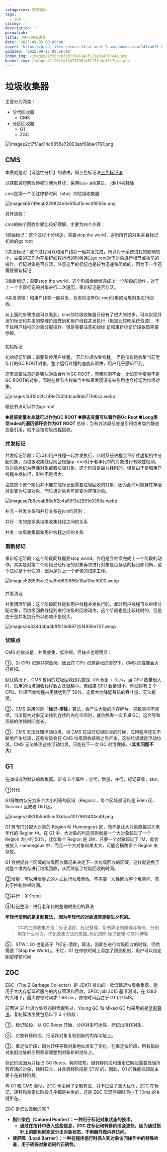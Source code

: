 ```yaml
---
categories: 整理输出
tags:
  - jvm
sticky: ''
description: ''
permalink: ''
title: JVM一站式通关
date: '2025-09-03 08:00:00'
cover: 'https://prod-files-secure.s3.us-west-2.amazonaws.com/143cad91-961b-48b0-82dc-78fbb6eb5abe/037bc1b7-d838-4ee6-9c51-f60489686735/%E3%80%90%E5%93%B2%E9%A3%8E%E5%A3%81%E7%BA%B8%E3%80%91%E4%BA%8C%E6%AC%A1%E5%85%83-%E5%8A%A8%E6%BC%AB.png?X-Amz-Algorithm=AWS4-HMAC-SHA256&X-Amz-Content-Sha256=UNSIGNED-PAYLOAD&X-Amz-Credential=ASIAZI2LB466ZH7EXCCD%2F20250917%2Fus-west-2%2Fs3%2Faws4_request&X-Amz-Date=20250917T080047Z&X-Amz-Expires=3600&X-Amz-Security-Token=IQoJb3JpZ2luX2VjECgaCXVzLXdlc3QtMiJHMEUCIQDE281A611EWtTkfJKPLKk4GYznwoSw9811mXdLckd9RQIgTP5G9pqUf1ujSNGun5kjAuLYIFRwdqKTAcMEwxcpYu0qiAQIoP%2F%2F%2F%2F%2F%2F%2F%2F%2F%2FARAAGgw2Mzc0MjMxODM4MDUiDBjvfAhfD%2B3udsJwnSrcA36HIO8g6gc6lmSkH7zcIgKMtHFR1w5TsfFsk80sYxn1hZ%2F4R4Qzns62%2F3ZmHZBVHiOSbZEmDX4xfYgxYBZOyo3AxRpf8TnVs4R3FdzqD982hVLG2Bkup2eHzq8zCidKM9yKuk2hHwZkf9OqG6Jn5%2BkKlz4QiFo8sCFQXpzT952%2FTImblH0E7M7wToaVJlhbsIvzIBClbhg9zW1BnvLSWt8CZ8hg%2BHSFeVCy2DTs40H41nRO5GSfgQ%2BAZfV6kwvq2ESij3fasscrXL1JWFsSeAFrlkcAmz4EN%2F4kmjfNxIbB2W%2FCu%2FEuisfQ%2FFNgcerVMBEGMeLN3StGehgi%2FJFsBQmbBqm4PuRDRqq5L9Qx2571LnNCRqkC7NYxlYz2Hb0Wg56tZJLE99TsSdrWYtqfOm05gV8pelOEP8QXkH7p%2FV5mYf1F6pxsbzG6NPRgsyF82HgkZkWgSPwGMJv06KrdQbVdH9sAL%2BYzKNQyfufbJ1e3liAeV%2BnKQvMrgSoDszDKCZ1f3uDCYZB7F8NStyzO48UqfiC%2BgBM4j3%2FqrbN6vS9%2BQZSJ%2FD%2FdjVw6jIVbqcCXy6ZbRVPsAlnargjjtANsDQtEiGSQLxU5ZcOoP%2Fa9R%2FvyJjdgi0KLXkcqxVX2MJTFqcYGOqUB0KXZUowW8LHfgKqKuqhwPh803MLOCZ0VP5qs8igb69jzBVv9%2ByiGrTKsva7NZJ0IiILm3r7C22bY%2B1INvuFFvFIdNBGBHwZp2yIyiB4rw%2BmsBqpMJVJHiTWuphpDrLOPKTtlyLL6szMcu97yjbn5w5Ww3nmT55SYrhXPKQ2Sk8nSKVaynWZSopisrP1AAhc%2B38cJRvYBKHzOElPGjXBS4K9QfeVS&X-Amz-Signature=0d513ad01f6d42e0aa086c3955599a145357b605cf0a7c03066ab0f0710bd57c&X-Amz-SignedHeaders=host&x-amz-checksum-mode=ENABLED&x-id=GetObject'
updated: '2025-09-15 09:56:00'
index_img: /images/1f26c2a33d77896146f171a3c45f7c4e.png
banner_img: /images/1f26c2a33d77896146f171a3c45f7c4e.png
---
```


# 垃圾收集器


主要分为两类：

- 分代回收器
    - CMS
- 分区回收器
    - G1
    - ZGC

![images2c1751ad14c6855e72003abf68ba4767.png](/images/697af6f27197058a12edfdb84c8a5c04.png)


## CMS


本质就是对【可达性分析】的改进，即三色标记法[三色标记法](https://www.yuque.com/fanglikuai/blog/hxxaxf4e3d6f4gm6)


以获取最短回收停顿时间为目标，采用`标记-清除`算法。 jdk14被移除


cms是第一个关注停顿时间（stw）的垃圾收集器


![images657d9ea0229824e0e515af5cec09055e.png](/images/57840813da4d90a17e3da16859c3c101.png)


具体流程：


cms的四个回收步骤比较好理解，主要为四个步骤：


1初始标记：这个过程十分快速，需要stop the world，遍历所有的对象并且标记初始的gc root


2并发标记：这个过程可以和用户线程一起并发完成，所以对于系统进程的影响较小，主要的工作为在系统线程运行的时候通过gc root对于对象进行根节点枚举的操作，标记对象是否存活，注意这里的标记也是较为迅速和简单的，因为下一步还需要重新标记


3重新标记：需要stop the world，这个阶段会继续完成上一个阶段的动作，对于上一个步骤标记的对象进行二次遍历，重新标记是否存活。


4并发清理：和用户线程一起并发，负责将没有Gc root引用的垃圾对象进行回收。


从上面的步骤描述可以看到，cms的垃圾收集器已经有了很大的进步，可以实现并发的标记和并发的整理阶段做到和用户线程并发执行（但是比较吃系统资源），不干扰用户线程的对象分配操作，但是需要注意初始标 记和重新标记阶段依然需要停顿。


### 


初始标记


初始标记阶段：需要暂停用户线程， 开启垃圾收集线程， 但是仅仅是收集当前老年代的GC ROOT对象，整个运行过程的速度非常快，用户几乎感知不到。


这里需要注意的是哪些对象会作为GC ROOT，而哪些则不会，比如实例变量不是GC ROOT的对象，同时在根节点枚举当中如果发现没有被引用也会标记为垃圾对象。


![images13812b2fc149e733f4dcad86b77fd6ca.webp](/images/502f96c314f2798d2143522d8a97a2e8.webp)


哪些节点可以作为gc root


●**局部变量本身就可以作为GC ROOT
●静态变量可以看作是Gc Root
●Long类型index的遍历循环会作为GT ROOT**
总结：当有方法局部变量引用或者类的静态变量引用，就不会被垃圾线程回收。


### 并发标记


并发标记阶段：可以和用户线程一起并发执行，此时系统进程会不断往虚拟机中分配对象，而垃圾收集线程则会根据gc root对于老年代中的对象进行有效性检测，将对象标记为存活对象或者垃圾对象，这个阶段是最为耗时的，但是由于是和用户线程并发执行，影响不是很大。


注意这个这个阶段并不能完成标记出需要垃圾回收的对象，因为此时可能存在存活对象变为垃圾对象，而垃圾对象也可能变为存活对象。


![imagese7b9cdab86eff2c4a59f3e2991c0360a.webp](/images/ba29192928a98c1234fc39c4a98bd9a5.webp)


补充 - 并发关系和并行关系在jvm的区别：


并行：指的是多条垃圾收集线程之间的关系


并发：垃圾收集器和用户线程之间的关系


### 重新标记


重新标记阶段：这个阶段同样需要stop world，作用是会继续完成上一个阶段的动作，其实是对第二个阶段已经标记的对象再次进行对象是否存活的标记和判断，这个过程是十分快的，因为是对上一个步骤的扫尾工作。


![images526595ee2ba8b083f866e18af0be5000.webp](/images/562931b2c2b97166eded507d061e8120.webp)


### 


并发清理


并发清理阶段：这个阶段同样是和用户线程并发执行的，此时用户线程可以继续分配对象，而垃圾回收线程则进行垃圾的回收动作，这个阶段也是比较耗时的，但是由于是并发执行所以影响不是很大。


![images3b334d4ba3bfff518d59725f4936e707.webp](/images/e7c9bf1758d8cd6cbad4c430bcd3aeaf.webp)


### 优缺点


CMS 的优点是：并发收集、低停顿。但缺点也很明显：


①、对 CPU 资源非常敏感，因此在 CPU 资源紧张的情况下，CMS 的性能会大打折扣。


默认情况下，CMS 启用的垃圾回收线程数是`（CPU数量 + 3)/4`，当 CPU 数量很大时，启用的垃圾回收线程数占比就越小。但如果 CPU 数量很小，例如只有 2 个 CPU，垃圾回收线程占用就达到了 50%，这极大地降低系统的吞吐量，无法接受。


②、CMS 采用的是「**标记-清除**」算法，会产生大量的内存碎片，导致空间不连续，当出现大对象无法找到连续的内存空间时，就会触发一次 Full GC，这会导致系统的停顿时间变长。


③、CMS 无法处理浮动垃圾，当 CMS 在进行垃圾回收的时候，应用程序还在不断地产生垃圾，这些垃圾会在 CMS 垃圾回收结束之后产生，这些垃圾就是浮动垃圾，CMS 无法处理这些浮动垃圾，只能在下一次 GC 时清理掉。（**其实问题不大**）


## G1


在jdk9成为默认的收集器。G1有五个属性：分代，增量，并行，标记征集，stw。


①分代


G1将堆内存分为多个大小相等的区域（Region），每个区域都可以是 Eden 区、Survivor 区或者 Old 区。


![images78831b5b65ce33dbac10179634ff4e49.png](/images/28543177878e5d7dfbef856fc491472e.png)


G1 有专门分配大对象的 Region 叫 Humongous 区，而不是让大对象直接进入老年代的 Region 中。在 G1 中，大对象的判定规则就是一个大对象超过了一个 Region 大小的 50%，比如每个 Region 是 2M，只要一个对象超过了 1M，就会被放入 Humongous 中，而且一个大对象如果太大，可能会横跨多个 Region 来存放。


G1 会根据各个区域的垃圾回收情况来决定下一次垃圾回收的区域，这样就避免了对整个堆内存进行垃圾回收，从而降低了垃圾回收的时间。


②增量：可以用增量式的方式执行垃圾回收，不需要一次性回收整个堆空间，有利于控制停顿时间。


③并行：多个cpu


④标记整理：进行老年代的整理时使用的算法


**年轻代使用的是复制算法， 因为年轻代的对象通常是朝生夕死的。**

> GC的三种收集方法：标记清除、标记整理、复制算法的原理与特点，分别用在什么地方，优化收集方法的思路_标记清除 标记整理-CSDN博客

⑤、STW：G1 也是基于「标记-清除」算法，因此在进行垃圾回收的时候，仍然需要「Stop the World」。不过，G1 在停顿时间上添加了预测机制，用户可以指定期望停顿时间


## ZGC


ZGC（The Z Garbage Collector）是 JDK11 推出的一款低延迟垃圾收集器，适用于大内存低延迟服务的内存管理和回收，SPEC jbb 2015 基准测试，在 128G 的大堆下，最大停顿时间才 1.68 ms，停顿时间远胜于 G1 和 CMS。


前面讲 G1 垃圾收集器的时候提到过，Young GC 和 Mixed GC 均采用的是[复制算法](https://javabetter.cn/jvm/gc.html)，复制算法主要包括以下 3 个阶段：


①、标记阶段，从 GC Roots 开始，分析对象可达性，标记出活跃对象。


②、对象转移阶段，把活跃对象复制到新的内存地址上。


③、重定位阶段，因为转移导致对象地址发生了变化，在重定位阶段，所有指向对象旧地址的引用都要调整到对象新的地址上。


标记阶段因为只标记 GC Roots，耗时较短。但转移阶段和重定位阶段需要处理所有存活的对象，耗时较长，并且转移阶段是 STW 的，因此，G1 的性能瓶颈就主要卡在转移阶段。


与 G1 和 CMS 类似，ZGC 也采用了复制算法，只不过做了重大优化，ZGC 在标记、转移和重定位阶段几乎都是并发的，这是 ZGC 实现停顿时间小于 10ms 的关键所在。


ZGC 是怎么做到的呢？

- **指针染色（Colored Pointer）：一种用于标记对象状态的技术。**
    - **通过在指针中嵌入这些信息，ZGC 在标记和转移阶段会更快，因为通过指针上的颜色就能区分出对象状态，不用额外做内存访问。**
- **读屏障（Load Barrier）：一种在程序运行时插入到对象访问操作中的特殊检查，用于确保对象访问的正确性。**
